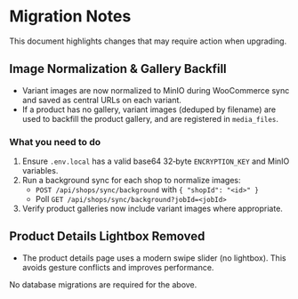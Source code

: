 # Migration Notes

This document highlights changes that may require action when upgrading.

## Image Normalization & Gallery Backfill

- Variant images are now normalized to MinIO during WooCommerce sync and saved as central URLs on each variant.
- If a product has no gallery, variant images (deduped by filename) are used to backfill the product gallery, and are registered in `media_files`.

### What you need to do

1. Ensure `.env.local` has a valid base64 32‑byte `ENCRYPTION_KEY` and MinIO variables.
2. Run a background sync for each shop to normalize images:
   - `POST /api/shops/sync/background` with `{ "shopId": "<id>" }`
   - Poll `GET /api/shops/sync/background?jobId=<jobId>`
3. Verify product galleries now include variant images where appropriate.

## Product Details Lightbox Removed

- The product details page uses a modern swipe slider (no lightbox). This avoids gesture conflicts and improves performance.

No database migrations are required for the above.
